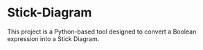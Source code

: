 # Stick-Diagram
This project is a Python-based tool designed to convert a Boolean expression into a Stick Diagram.
